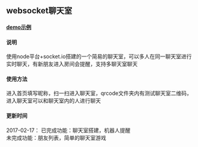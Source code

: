 ## websocket聊天室

#### [demo示例](http://htmlpreview.github.io/?https://github.com/ljuyi/websocket-/blob/master/chat.html)

#### 说明
使用node平台+socket.io搭建的一个简易的聊天室，可以多人在同一聊天室进行实时聊天，有新朋友进入房间会提醒，支持多聊天室聊天

#### 使用方法
进入首页填写昵称，扫一扫进入聊天室，qrcode文件夹内有测试聊天室二维码，进入聊天室可以和聊天室内的人进行聊天

#### 更新时间
2017-02-17：
已完成功能：聊天室搭建，机器人提醒<br/>
未完成功能：朋友列表，简单的聊天室游戏


